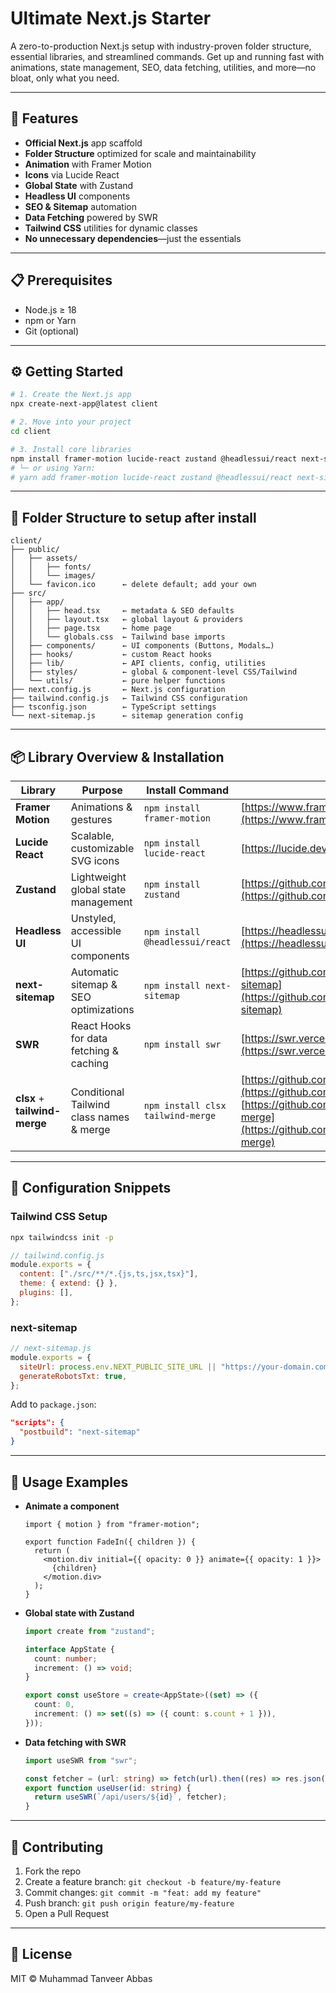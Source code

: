 # Ultimate Next.js Starter

A zero-to-production Next.js setup with industry-proven folder structure, essential libraries, and streamlined commands. Get up and running fast with animations, state management, SEO, data fetching, utilities, and more—no bloat, only what you need.

---

## 🚀 Features

- **Official Next.js** app scaffold
- **Folder Structure** optimized for scale and maintainability
- **Animation** with Framer Motion
- **Icons** via Lucide React
- **Global State** with Zustand
- **Headless UI** components
- **SEO & Sitemap** automation
- **Data Fetching** powered by SWR
- **Tailwind CSS** utilities for dynamic classes
- **No unnecessary dependencies**—just the essentials

---

## 📋 Prerequisites

- Node.js ≥ 18
- npm or Yarn
- Git (optional)

---

## ⚙️ Getting Started

```bash
# 1. Create the Next.js app
npx create-next-app@latest client

# 2. Move into your project
cd client

# 3. Install core libraries
npm install framer-motion lucide-react zustand @headlessui/react next-sitemap swr clsx tailwind-merge
# └─ or using Yarn:
# yarn add framer-motion lucide-react zustand @headlessui/react next-sitemap swr clsx tailwind-merge
```

---

## 📂 Folder Structure to setup after install

```
client/
├── public/
│   ├── assets/
│   │   ├── fonts/
│   │   └── images/
│   └── favicon.ico      ← delete default; add your own
├── src/
│   ├── app/
│   │   ├── head.tsx     ← metadata & SEO defaults
│   │   ├── layout.tsx   ← global layout & providers
│   │   ├── page.tsx     ← home page
│   │   └── globals.css  ← Tailwind base imports
│   ├── components/      ← UI components (Buttons, Modals…)
│   ├── hooks/           ← custom React hooks
│   ├── lib/             ← API clients, config, utilities
│   ├── styles/          ← global & component-level CSS/Tailwind
│   └── utils/           ← pure helper functions
├── next.config.js       ← Next.js configuration
├── tailwind.config.js   ← Tailwind CSS configuration
├── tsconfig.json        ← TypeScript settings
└── next-sitemap.js      ← sitemap generation config
```

---

## 📦 Library Overview & Installation

| Library                       | Purpose                                  | Install Command                   | Docs                                                                                                                                                       |
| ----------------------------- | ---------------------------------------- | --------------------------------- | ---------------------------------------------------------------------------------------------------------------------------------------------------------- |
| **Framer Motion**             | Animations & gestures                    | `npm install framer-motion`       | [https://www.framer.com/motion](https://www.framer.com/motion)                                                                                             |
| **Lucide React**              | Scalable, customizable SVG icons         | `npm install lucide-react`        | [https://lucide.dev](https://lucide.dev)                                                                                                                   |
| **Zustand**                   | Lightweight global state management      | `npm install zustand`             | [https://github.com/pmndrs/zustand](https://github.com/pmndrs/zustand)                                                                                     |
| **Headless UI**               | Unstyled, accessible UI components       | `npm install @headlessui/react`   | [https://headlessui.com](https://headlessui.com)                                                                                                           |
| **next-sitemap**              | Automatic sitemap & SEO optimizations    | `npm install next-sitemap`        | [https://github.com/iamvishnusankar/next-sitemap](https://github.com/iamvishnusankar/next-sitemap)                                                         |
| **SWR**                       | React Hooks for data fetching & caching  | `npm install swr`                 | [https://swr.vercel.app](https://swr.vercel.app)                                                                                                           |
| **clsx** + **tailwind-merge** | Conditional Tailwind class names & merge | `npm install clsx tailwind-merge` | [https://github.com/lukeed/clsx](https://github.com/lukeed/clsx)<br>[https://github.com/cssinjs/tailwind-merge](https://github.com/cssinjs/tailwind-merge) |

---

## 🔧 Configuration Snippets

### Tailwind CSS Setup

```bash
npx tailwindcss init -p
```

```js
// tailwind.config.js
module.exports = {
  content: ["./src/**/*.{js,ts,jsx,tsx}"],
  theme: { extend: {} },
  plugins: [],
};
```

### next-sitemap

```js
// next-sitemap.js
module.exports = {
  siteUrl: process.env.NEXT_PUBLIC_SITE_URL || "https://your-domain.com",
  generateRobotsTxt: true,
};
```

Add to `package.json`:

```json
"scripts": {
  "postbuild": "next-sitemap"
}
```

---

## 🎯 Usage Examples

- **Animate a component**

  ```tsx
  import { motion } from "framer-motion";

  export function FadeIn({ children }) {
    return (
      <motion.div initial={{ opacity: 0 }} animate={{ opacity: 1 }}>
        {children}
      </motion.div>
    );
  }
  ```

- **Global state with Zustand**

  ```ts
  import create from "zustand";

  interface AppState {
    count: number;
    increment: () => void;
  }

  export const useStore = create<AppState>((set) => ({
    count: 0,
    increment: () => set((s) => ({ count: s.count + 1 })),
  }));
  ```

- **Data fetching with SWR**

  ```ts
  import useSWR from "swr";

  const fetcher = (url: string) => fetch(url).then((res) => res.json());
  export function useUser(id: string) {
    return useSWR(`/api/users/${id}`, fetcher);
  }
  ```

---

## 🤝 Contributing

1. Fork the repo
2. Create a feature branch: `git checkout -b feature/my-feature`
3. Commit changes: `git commit -m "feat: add my feature"`
4. Push branch: `git push origin feature/my-feature`
5. Open a Pull Request

---

## 📄 License

MIT © Muhammad Tanveer Abbas
